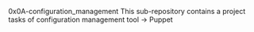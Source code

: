 0x0A-configuration_management
This sub-repository contains a project tasks of configuration management tool -> Puppet

